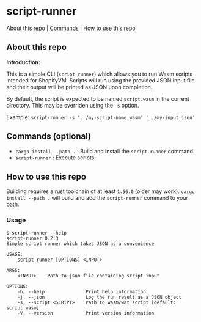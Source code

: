 # script-runner

[About this repo](#about-this-repo) |  [Commands](#commands-optional) | [How to use this repo](#how-to-use-this-repo)

## About this repo
**Introduction:**

This is a simple CLI (`script-runner`) which allows you to run Wasm
scripts intended for ShopifyVM. Scripts will run using
the provided JSON input file and their output will be printed as JSON
upon completion.

By default, the script is expected to be named `script.wasm` in the
current directory. This may be overriden using the `-s` option.

Example: `script-runner -s '../my-script-name.wasm' '../my-input.json'`

## Commands (optional)

* `cargo install --path .` : Build and install the `script-runner` command.
* `script-runner` : Execute scripts.

## How to use this repo

Building requires a rust toolchain of at least `1.56.0` (older may work). `cargo install --path .` will build
and add the `script-runner` command to your path.

### Usage
```
$ script-runner --help
script-runner 0.2.3
Simple script runner which takes JSON as a convenience

USAGE:
    script-runner [OPTIONS] <INPUT>

ARGS:
    <INPUT>    Path to json file containing script input

OPTIONS:
    -h, --help               Print help information
    -j, --json               Log the run result as a JSON object
    -s, --script <SCRIPT>    Path to wasm/wat script [default: script.wasm]
    -V, --version            Print version information
```
